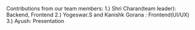Contributions from our team members:
1.) Shri Charan(team leader):
Backend, Frontend
2.) Yogeswar.S and Kanishk Gorana :
Frontend(UI/UX)
3.) Ayush:
Presentation
